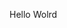 Hello Wolrd
















































































































































































































































































































































































































































































































































































































































































































































































































































































































































































































































































































































































































































































































































































































































































































































































































































































































































































































































































































































































































































































































































































































































































































































































































































































































































































































































































































































































































































































































































































































































































































































































































































































































































































































































































































































































































































































































































































































